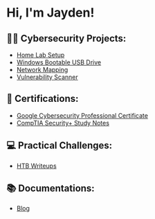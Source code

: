 <h1>Hi, I'm Jayden! <br>

<h2>👨‍💻 Cybersecurity Projects:</h2>

- [Home Lab Setup](https://github.com/jaydenxjayden/VM-Home-Lab-Setup)
- [Windows Bootable USB Drive](https://github.com/jaydenxjayden/Bootable-USB-Drive.md)
- [Network Mapping](https://github.com/jaydenxjayden/Network-Mapping)
- [Vulnerability Scanner](https://github.com/jaydenxjayden/Vulnerability-Scanner)

<h2>📑 Certifications:</h2>

- [Google Cybersecurity Professional Certificate](https://github.com/projecturl)
- [CompTIA Security+ Study Notes](https://github.com/projecturl)

<h2>💻 Practical Challenges:</h2>

- [HTB Writeups](https://github.com/projecturl)

<h2>📚 Documentations:</h2>

- [Blog](https://github.com/projecturl)



